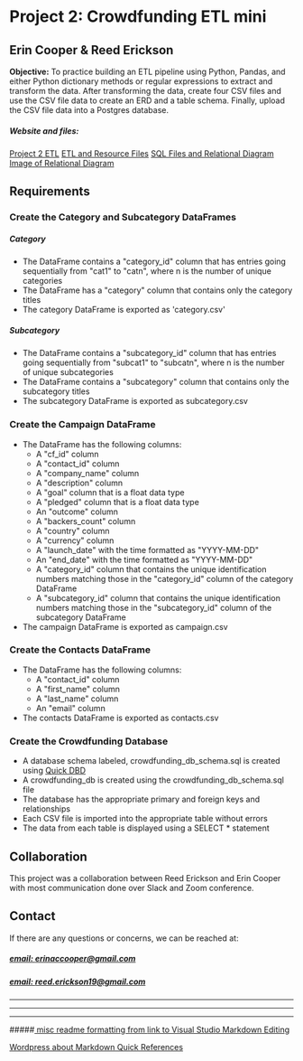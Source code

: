 # Project 2: Crowdfunding ETL mini
## Erin Cooper & Reed Erickson
 
 **Objective:**
 To practice building an ETL pipeline using Python, Pandas, and either Python dictionary methods or regular expressions to extract and transform the data. After transforming the data, create four CSV files and use the CSV file data to create an ERD and a table schema. Finally, upload the CSV file data into a Postgres database.


##### Website and files: 
[Project 2 ETL](https://github.com/eaccooper5/Crowdfunding_ETL.git)
[ETL and Resource Files](Resources/)
[SQL Files and Relational Diagram](crowdfunding_sql/)
[Image of Relational Diagram](crowdfunding_sql/crowdfunding_db_relationsDiagram.png)

## Requirements
### Create the Category and Subcategory DataFrames
##### Category
* The DataFrame contains a "category_id" column that has entries going sequentially from "cat1" to "catn", where n is the number of unique categories 
* The DataFrame has a "category" column that contains only the category titles 
* The category DataFrame is exported as 'category.csv'

##### Subcategory
* The DataFrame contains a "subcategory_id" column that has entries going sequentially from "subcat1" to "subcatn", where n is the number of unique subcategories
* The DataFrame contains a "subcategory" column that contains only the subcategory titles
* The subcategory DataFrame is exported as subcategory.csv


### Create the Campaign DataFrame
* The DataFrame has the following columns:
    * A "cf_id" column
    * A "contact_id" column
    * A "company_name" column
    * A "description" column
    * A "goal" column that is a float data type
    * A "pledged" column that is a float data type
    * An "outcome" column
    * A "backers_count" column
    * A "country" column
    * A "currency" column
    * A "launch_date" with the time formatted as "YYYY-MM-DD"
    * An "end_date" with the time formatted as "YYYY-MM-DD"
    * A "category_id" column that contains the unique identification numbers matching those in the "category_id" column of the category DataFrame
    * A "subcategory_id" column that contains the unique identification numbers matching those in the "subcategory_id" column of the subcategory DataFrame
* The campaign DataFrame is exported as campaign.csv 

### Create the Contacts DataFrame
* The DataFrame has the following columns:
    * A "contact_id" column
    * A "first_name" column
    * A "last_name" column
    * An "email" column
* The contacts DataFrame is exported as contacts.csv

### Create the Crowdfunding Database
* A database schema labeled, crowdfunding_db_schema.sql is created using [Quick DBD](https://app.quickdatabasediagrams.com/)
* A crowdfunding_db is created using the crowdfunding_db_schema.sql file 
* The database has the appropriate primary and foreign keys and relationships 
* Each CSV file is imported into the appropriate table without errors 
* The data from each table is displayed using a SELECT * statement 

## Collaboration
This project was a collaboration between Reed Erickson and Erin Cooper with most communication done over Slack and Zoom conference.

## Contact
If there are any questions or concerns, we can be reached at:
##### [email: erinaccooper@gmail.com](mailto:erinaccooper@gmail.com)
##### [email: reed.erickson19@gmail.com](mailto:reed.erickson19@gmail.com)

________________________________
________________________________
________________________________ 
#####[ misc readme formatting from ](https://www.makeareadme.com/)
[link to Visual Studio Markdown Editing](https://code.visualstudio.com/Docs/languages/markdown#_markdown-preview)

[Wordpress about Markdown Quick References](https://wordpress.com/support/markdown-quick-reference/)
